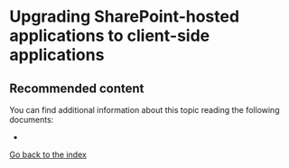 # Upgrading SharePoint-hosted applications to client-side applications

## Recommended content 
You can find additional information about this topic reading the following documents:
* []()


[Go back to the index](./Readme.md)
